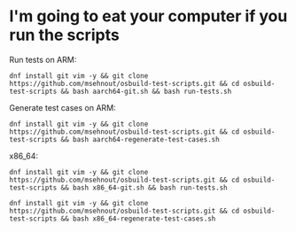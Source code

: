 # I'm going to eat your computer if you run the scripts

Run tests on ARM:
```
dnf install git vim -y && git clone https://github.com/msehnout/osbuild-test-scripts.git && cd osbuild-test-scripts && bash aarch64-git.sh && bash run-tests.sh
```
Generate test cases on ARM:
```
dnf install git vim -y && git clone https://github.com/msehnout/osbuild-test-scripts.git && cd osbuild-test-scripts && bash aarch64-regenerate-test-cases.sh
```

x86\_64:

```
dnf install git vim -y && git clone https://github.com/msehnout/osbuild-test-scripts.git && cd osbuild-test-scripts && bash x86_64-git.sh && bash run-tests.sh
```
```
dnf install git vim -y && git clone https://github.com/msehnout/osbuild-test-scripts.git && cd osbuild-test-scripts && bash x86_64-regenerate-test-cases.sh
```
